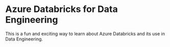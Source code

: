 # Azure Databricks for Data Engineering


This is a fun and exciting way to learn about Azure Databricks and its use in Data Engineering.

